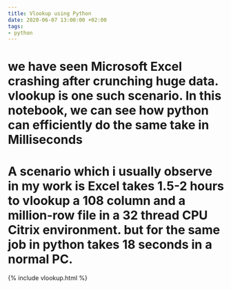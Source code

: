 ```yaml
---
title: Vlookup using Python
date: 2020-06-07 13:00:00 +02:00
tags:
- python
---
```


# we have seen Microsoft Excel crashing after crunching huge data. vlookup is one such scenario. In this notebook, we can see how python can efficiently do the same take in Milliseconds
# A scenario which i usually observe in my work is Excel takes 1.5-2 hours to vlookup a 108 column and a million-row file in a 32 thread CPU Citrix environment. but for the same job in python takes 18 seconds in a normal PC. 

{% include vlookup.html %}